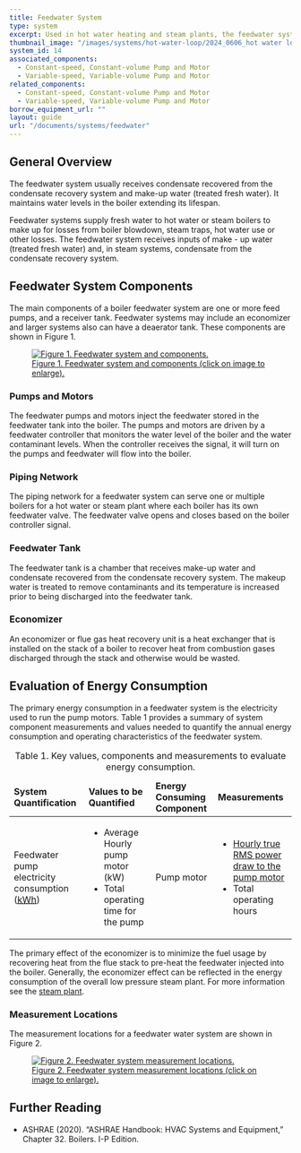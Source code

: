 ```yaml
---
title: Feedwater System
type: system
excerpt: Used in hot water heating and steam plants, the feedwater system maintains a sufficient water level in a boiler with make-up water and condensate water.
thumbnail_image: "/images/systems/hot-water-loop/2024_0606_hot water loop system_thumbnail_RESIZED-01.jpg"
system_id: 14
associated_components:
  - Constant-speed, Constant-volume Pump and Motor
  - Variable-speed, Variable-volume Pump and Motor
related_components:
  - Constant-speed, Constant-volume Pump and Motor
  - Variable-speed, Variable-volume Pump and Motor
borrow_equipment_url: ""
layout: guide
url: "/documents/systems/feedwater"
---
```


## General Overview

The feedwater system usually receives condensate recovered from the condensate recovery system and make-up water (treated fresh water). It maintains water levels in the boiler extending its lifespan.

Feedwater systems supply fresh water to hot water or steam boilers to make up for losses from
boiler blowdown, steam traps, hot water use or other losses. The feedwater system receives inputs of make - up water (treated fresh water) and, in steam systems, condensate from the condensate recovery system.

## Feedwater System Components

The main components of a boiler feedwater system are one or more feed pumps, and a receiver tank. Feedwater systems may include an economizer and larger systems also can have a deaerator tank. These components are shown in Figure 1.

<a href="/images/systems/feedwater/2024_0815_FEEDWATER SYS_figure 1.jpg">
<figure class="figure">
  <img src="/images/systems/feedwater/2024_0815_FEEDWATER SYS_figure 1.jpg" class="figure-img img-fluid rounded" alt="Figure 1. Feedwater system and components.">
  <figcaption class="figure-caption text-left">Figure 1. Feedwater system and components (click on image to enlarge).</figcaption>
</figure>
</a>

### Pumps and Motors 

The feedwater pumps and motors inject the feedwater stored in the feedwater tank into the boiler. The pumps and motors are driven by a feedwater controller that monitors the water level of the boiler and the water contaminant levels. When the controller receives the signal, it will turn on the pumps and feedwater will flow into the boiler.  

### Piping Network 

The piping network for a feedwater system can serve one or multiple boilers for a hot water or steam plant where each boiler has its own feedwater valve. The feedwater valve opens and closes based on the boiler controller signal. 

### Feedwater Tank 

The feedwater tank is a chamber that receives make-up water and condensate recovered from the condensate recovery system. The makeup water is treated to remove contaminants and its temperature is increased prior to being discharged into the feedwater tank.  

### Economizer 

An economizer or flue gas heat recovery unit is a heat exchanger that is installed on the stack of a boiler to recover heat from combustion gases discharged through the stack and otherwise would be wasted.

## Evaluation of Energy Consumption 

The primary energy consumption in a feedwater system is the electricity used to run the pump motors. Table 1 provides a summary of system component measurements and values needed to quantify the annual energy consumption and operating characteristics of the feedwater system.

<div class="table-wrapper">
<table>
    <caption>Table 1. Key values, components and measurements to evaluate energy consumption.</caption>
    <thead>
        <tr>
            <td>
                <strong>System Quantification</strong>
            </td>
            <td>
                <strong>Values to be Quantified</strong>
            </td>
            <td>
                <strong>Energy Consuming Component</strong>
            </td>
            <td>
                <strong>Measurements</strong>
            </td>
        </tr>
    <tbody>
        <tr>
            <td>
                Feedwater pump electricity consumption (<a class="glossary-link" href="/glossary#kwh"><abbr title="Kilowatt Hour">kWh</abbr></a>)
            </td>
            <td>
                <ul>
                <li>Average Hourly pump motor (kW)</li>
                <li>Total operating time for the pump</li>
                </ul>
            </td>
            <td>
                Pump motor
            </td>
            <td>
                <ul>
                <a href="/documents/measurement-technique/true-rms-power"><li>Hourly true RMS power draw to the pump motor</li></a>
                <li>Total operating hours</li>
                </ul>
            </td>
        </tr>
    </tbody>
</table> 
</div>

The primary effect of the economizer is to minimize the fuel usage by recovering heat from the flue stack to pre-heat the feedwater injected into the boiler. Generally, the economizer effect can be reflected in the energy consumption of the overall low pressure steam plant. For more information see the <a href="/documents/plants/water-cooled-chilled-water-plant">steam plant</a>. 

### Measurement Locations 

The measurement locations for a feedwater water system are shown in Figure 2. 

<a href="/images/systems/feedwater/2024_0815_FEEDWATER SYS_figure 2.jpg">
<figure class="figure">
  <img src="/images/systems/feedwater/2024_0815_FEEDWATER SYS_figure 2.jpg" class="figure-img img-fluid rounded" alt="Figure 2. Feedwater system measurement locations.">
  <figcaption class="figure-caption text-left">Figure 2. Feedwater system measurement locations (click on image to enlarge).</figcaption>
</figure>
</a>

## Further Reading

- ASHRAE (2020). “ASHRAE Handbook: HVAC Systems and Equipment,” Chapter 32. Boilers. I-P Edition. 